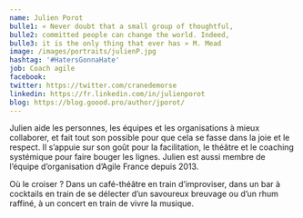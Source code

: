```yaml
---
name: Julien Porot
bulle1: « Never doubt that a small group of thoughtful,
bulle2: committed people can change the world. Indeed,
bulle3: it is the only thing that ever has » M. Mead
image: /images/portraits/julienP.jpg
hashtag: '#HatersGonnaHate'
job: Coach agile
facebook: 
twitter: https://twitter.com/cranedemorse
linkedin: https://fr.linkedin.com/in/julienporot
blog: https://blog.goood.pro/author/jporot/
---
```

Julien aide les personnes, les équipes et les organisations à mieux collaborer, et fait tout son possible pour que cela se fasse dans la joie et le respect. 
Il s’appuie sur son goût pour la facilitation, le théâtre et le coaching systémique pour faire bouger les lignes.
Julien est aussi membre de l’équipe d’organisation d’Agile France depuis 2013.

Où le croiser ? Dans un café-théâtre en train d’improviser, dans un bar à cocktails en train de se délecter d’un savoureux breuvage ou d’un rhum raffiné, à un concert en train de vivre la musique.
